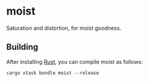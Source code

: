 # moist 

Saturation and distortion, for moist goodness.

## Building

After installing [Rust](https://rustup.rs/), you can compile moist as follows:

```shell
cargo xtask bundle moist --release
```
